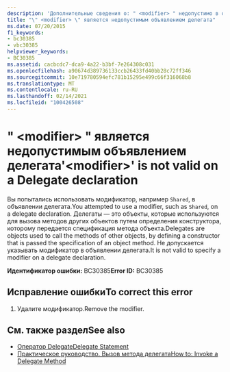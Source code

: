 ```yaml
---
description: 'Дополнительные сведения о: " <modifier> " недопустимо в объявлении делегата'
title: "\" <modifier> \" является недопустимым объявлением делегата"
ms.date: 07/20/2015
f1_keywords:
- bc30385
- vbc30385
helpviewer_keywords:
- BC30385
ms.assetid: cacbcdc7-dca9-4a22-b3bf-7e264308c031
ms.openlocfilehash: a90674d389736133ccb26433fd40bb28c72ff346
ms.sourcegitcommit: 10e719780594efc781b15295e499c66f316068b8
ms.translationtype: MT
ms.contentlocale: ru-RU
ms.lasthandoff: 02/14/2021
ms.locfileid: "100426508"
---
```

# <a name="modifier-is-not-valid-on-a-delegate-declaration"></a><span data-ttu-id="1a9b9-103">" \<modifier> " является недопустимым объявлением делегата</span><span class="sxs-lookup"><span data-stu-id="1a9b9-103">'\<modifier>' is not valid on a Delegate declaration</span></span>

<span data-ttu-id="1a9b9-104">Вы попытались использовать модификатор, например `Shared`, в объявлении делегата.</span><span class="sxs-lookup"><span data-stu-id="1a9b9-104">You attempted to use a modifier, such as `Shared`, on a delegate declaration.</span></span> <span data-ttu-id="1a9b9-105">Делегаты — это объекты, которые используются для вызова методов других объектов путем определения конструктора, которому передается спецификация метода объекта.</span><span class="sxs-lookup"><span data-stu-id="1a9b9-105">Delegates are objects used to call the methods of other objects, by defining a constructor that is passed the specification of an object method.</span></span> <span data-ttu-id="1a9b9-106">Не допускается указывать модификатор в объявлении делегата.</span><span class="sxs-lookup"><span data-stu-id="1a9b9-106">It is not valid to specify a modifier on a delegate declaration.</span></span>  
  
 <span data-ttu-id="1a9b9-107">**Идентификатор ошибки:** BC30385</span><span class="sxs-lookup"><span data-stu-id="1a9b9-107">**Error ID:** BC30385</span></span>  
  
## <a name="to-correct-this-error"></a><span data-ttu-id="1a9b9-108">Исправление ошибки</span><span class="sxs-lookup"><span data-stu-id="1a9b9-108">To correct this error</span></span>  
  
1. <span data-ttu-id="1a9b9-109">Удалите модификатор.</span><span class="sxs-lookup"><span data-stu-id="1a9b9-109">Remove the modifier.</span></span>  
  
## <a name="see-also"></a><span data-ttu-id="1a9b9-110">См. также раздел</span><span class="sxs-lookup"><span data-stu-id="1a9b9-110">See also</span></span>

- [<span data-ttu-id="1a9b9-111">Оператор Delegate</span><span class="sxs-lookup"><span data-stu-id="1a9b9-111">Delegate Statement</span></span>](../language-reference/statements/delegate-statement.md)
- [<span data-ttu-id="1a9b9-112">Практическое руководство. Вызов метода делегата</span><span class="sxs-lookup"><span data-stu-id="1a9b9-112">How to: Invoke a Delegate Method</span></span>](../programming-guide/language-features/delegates/how-to-invoke-a-delegate-method.md)
